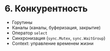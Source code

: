 # 6. Конкурентность

* Горутины
* Каналы (каналы, буферизация, закрытие)
* Оператор `select`
* Синхронизация (`sync.Mutex`, `sync.WaitGroup`)
* Context: управление временем жизни